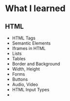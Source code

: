 # What I learned
## HTML
* HTML Tags
* Semantic Elements
* Iframes in HTML
* Lists
* Tables
* Border and Background
* Width, Height
* Forms
* Buttons
* Audio, Video
* HTML Input Types
* 
